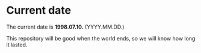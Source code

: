 # Current date

The current date is **1998.07.10.** (YYYY.MM.DD.)

This repository will be good when the world ends, so we will know how long it lasted.